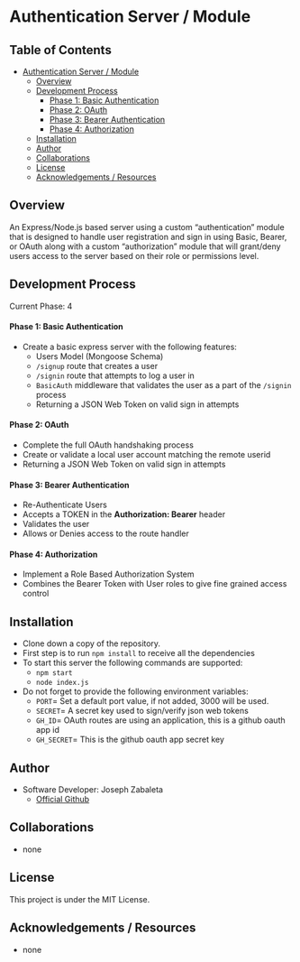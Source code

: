 # Authentication Server / Module

## Table of Contents
- [Authentication Server / Module](#authentication-server-/-module)
    - [Overview](#overview)
    - [Development Process](#development-process)
        - [Phase 1: Basic Authentication](#phase-1-basic-authentication)
        - [Phase 2: OAuth](#phase-2-OAuth)
        - [Phase 3: Bearer Authentication](#phase-3-bearer-authentication)
        - [Phase 4: Authorization](#phase-4-authorization)
    - [Installation](#installation)
    - [Author](#author)
    - [Collaborations](#collaborations)
    - [License](#license)
    - [Acknowledgements / Resources](#acknowledgements-/-resources)

## Overview

An Express/Node.js based server using a custom “authentication” module that is designed to handle user registration and sign in using Basic, Bearer, or OAuth along with a custom “authorization” module that will grant/deny users access to the server based on their role or permissions level.

## Development Process
Current Phase: 4

#### Phase 1: Basic Authentication

- Create a basic express server with the following features:
    - Users Model (Mongoose Schema)
    - `/signup` route that creates a user
    - `/signin` route that attempts to log a user in
    - `BasicAuth` middleware that validates the user as a part of the `/signin` process
    - Returning a JSON Web Token on valid sign in attempts

#### Phase 2: OAuth
- Complete the full OAuth handshaking process
- Create or validate a local user account matching the remote userid
- Returning a JSON Web Token on valid sign in attempts

#### Phase 3: Bearer Authentication
- Re-Authenticate Users
- Accepts a TOKEN in the <b>Authorization: Bearer</b> header
- Validates the user
- Allows or Denies access to the route handler

#### Phase 4: Authorization
- Implement a Role Based Authorization System
- Combines the Bearer Token with User roles to give fine grained access control

## Installation
- Clone down a copy of the repository.
- First step is to run `npm install` to receive all the dependencies
- To start this server the following commands are supported:
    - `npm start`
    - `node index.js`
- Do not forget to provide the following environment variables:
    - `PORT`= Set a default port value, if not added, 3000 will be used.
    - `SECRET`= A secret key used to sign/verify json web tokens
    - `GH_ID`= OAuth routes are using an application, this is a github oauth app id
    - `GH_SECRET`= This is the github oauth app secret key

## Author
- Software Developer: Joseph Zabaleta
  - [Official Github](https://github.com/joseph-zabaleta)

## Collaborations
- none

## License
This project is under the MIT License.

## Acknowledgements / Resources
- none
